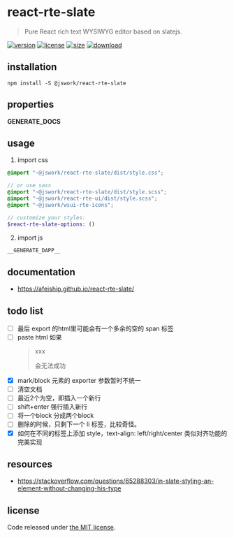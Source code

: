 # react-rte-slate
> Pure React rich text WYSIWYG editor based on slatejs.

[![version][version-image]][version-url]
[![license][license-image]][license-url]
[![size][size-image]][size-url]
[![download][download-image]][download-url]

## installation
```shell
npm install -S @jswork/react-rte-slate
```

## properties
__GENERATE_DOCS__

## usage
1. import css
  ```scss
  @import "~@jswork/react-rte-slate/dist/style.css";

  // or use sass
  @import "~@jswork/react-rte-slate/dist/style.scss";
  @import "~@jswork/react-rte-ui/dist/style.scss";
  @import "~@jswork/wsui-rte-icons";

  // customize your styles:
  $react-rte-slate-options: ()
  ```
2. import js
  ```js
__GENERATE_DAPP__
  ```

## documentation
- https://afeiship.github.io/react-rte-slate/

## todo list
- [ ] 最后 export 的html里可能会有一个多余的空的 span 标签
- [ ] paste html 如果<p><blockquote>xxx</p> 会无法成功
- [x] mark/block 元素的 exporter 参数暂时不统一
- [ ] 清空文档
- [ ] 最近2个为空，即插入一个新行
- [ ] shift+enter 强行插入新行
- [ ] 将一个block 分成两个block
- [ ] 删除的时候，只剩下一个 li 标签，比较奇怪。
- [x] 如何在不同的标签上添加 style，text-align: left/right/center 类似对齐功能的完美实现

## resources
- https://stackoverflow.com/questions/65288303/in-slate-styling-an-element-without-changing-his-type

## license
Code released under [the MIT license](https://github.com/afeiship/react-rte-slate/blob/master/LICENSE.txt).

[version-image]: https://img.shields.io/npm/v/@jswork/react-rte-slate
[version-url]: https://npmjs.org/package/@jswork/react-rte-slate

[license-image]: https://img.shields.io/npm/l/@jswork/react-rte-slate
[license-url]: https://github.com/afeiship/react-rte-slate/blob/master/LICENSE.txt

[size-image]: https://img.shields.io/bundlephobia/minzip/@jswork/react-rte-slate
[size-url]: https://github.com/afeiship/react-rte-slate/blob/master/dist/react-rte-slate.min.js

[download-image]: https://img.shields.io/npm/dm/@jswork/react-rte-slate
[download-url]: https://www.npmjs.com/package/@jswork/react-rte-slate
